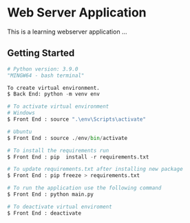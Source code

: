 # **Web Server Application**
This is a learning webserver application ...


## **Getting Started** <br>
```python
# Python version: 3.9.0
"MINGW64 - bash terminal"

To create virtual environment.
$ Back End: python -m venv env

# To activate virtual environment
# Windows 
$ Front End : source ".\env\Scripts\activate"

# Ubuntu 
$ Front End : source ./env/bin/activate

# To install the requirements run
$ Front End : pip  install -r requirements.txt

# To update requirements.txt after installing new package
$ Front End : pip freeze > requirements.txt

# To run the application use the following command
$ Front End : python main.py

# To deactivate virtual enviroment
$ Front End : deactivate
```